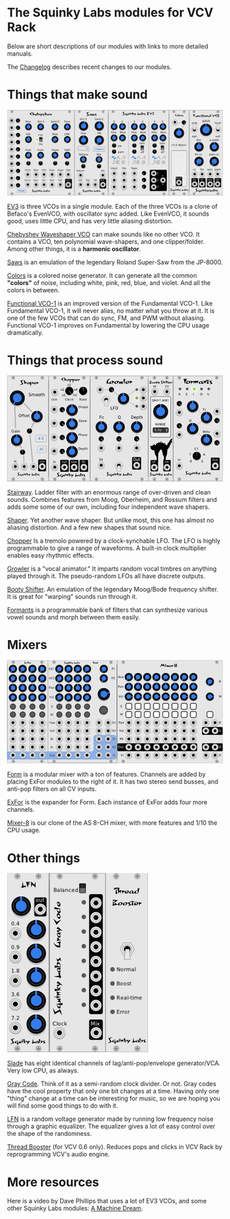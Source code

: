# The Squinky Labs modules for VCV Rack

Below are short descriptions of our modules with links to more detailed manuals.

The [Changelog](../CHANGELOG.md) describes recent changes to our modules.

# Things that make sound

![Intro 1 image](./intro-1-110.png)

[EV3](./ev3.md) is three VCOs in a single module. Each of the three VCOs is a clone of Befaco's EvenVCO, with oscillator sync added. Like EvenVCO, it sounds good, uses little CPU, and has very little aliasing distortion.

[Chebyshev Waveshaper VCO](../docs/chebyshev.md) can make sounds like no other VCO. It contains a VCO, ten polynomial wave-shapers, and one clipper/folder. Among other things, it is a **harmonic oscillator**.

[Saws](./saws.md) is an emulation of the legendary Roland Super-Saw from the JP-8000.

[Colors](./colors.md) is a colored noise generator. It can generate all the common **"colors"** of noise, including white, pink, red, blue, and violet. And all the colors in between.

[Functional VCO-1](./functional-vco-1.md) is an improved version of the Fundamental VCO-1. Like Fundamental VCO-1, it will never alias, no matter what you throw at it. It is one of the few VCOs that can do sync, FM, and PWM without aliasing. Functional VCO-1 improves on Fundamental by lowering the CPU usage dramatically.

# Things that process sound

![Intro 2 image](./intro-2-110.png)

[Stairway](./filter.md). Ladder filter with an enormous range of over-driven and clean sounds. Combines features from Moog, Oberheim, and Rossum filters and adds some some of our own, including four independent wave shapers.

[Shaper](./shaper.md). Yet another wave shaper. But unlike most, this one has almost no aliasing distortion. And a few new shapes that sound nice.

[Chopper](./chopper.md) Is a tremolo powered by a clock-synchable LFO. The LFO is highly programmable to give a range of waveforms. A built-in clock multiplier enables easy rhythmic effects.

[Growler](./growler.md) is a "vocal animator." It imparts random vocal timbres on anything played through it. The pseudo-random LFOs all have discrete outputs.

[Booty Shifter](./shifter.md). An emulation of the legendary Moog/Bode frequency shifter. It is great for "warping" sounds run through it.

[Formants](./formants.md) is a programmable bank of filters that can synthesize various vowel sounds and morph between them easily.

# Mixers

![Mixer Intro Image](./mixers.png)

[Form](./form.md) is a modular mixer with a ton of features. Channels are added by placing ExFor modules to the right of it. It has two stereo send busses, and anti-pop filters on all CV inputs.

[ExFor](./exfor.md) is the expander for Form. Each instance of ExFor adds four more channels.

[Mixer-8](./mix8.md) is our clone of the AS 8-CH mixer, with more features and 1/10 the CPU usage.

# Other things

![Intro 3 image](./intro-3-110.png)

[Slade](./slew4.md) has eight identical channels of lag/anti-pop/envelope generator/VCA. Very low CPU, as always.

[Gray Code](./gray-code.md). Think of it as a semi-random clock divider. Or not. Gray codes have the cool property that only one bit changes at a time. Having only one "thing" change at a time can be interesting for music, so we are hoping you will find some good things to do with it.

[LFN](./lfn.md) is a random voltage generator made by running low frequency noise through a graphic equalizer. The equalizer gives a lot of easy control over the shape of the randomness.

[Thread Booster](./booster.md) (for VCV 0.6 only). Reduces pops and clicks in VCV Rack by reprogramming VCV's audio engine.

# More resources

Here is a video by Dave Phillips that uses a lot of EV3 VCOs, and some other Squinky Labs modules: [A Machine Dream](https://www.youtube.com/watch?v=c2fzgobYjbk).
